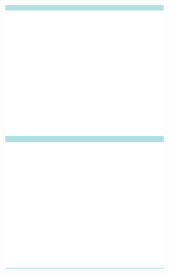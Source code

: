 <div align="center" style="background-color:powderblue;">
	<br>
		<img src="header.svg" width="800" height="400">
	<br>
	<br>
		<img src="presentation.svg" width="800" height="400">
	<br>
</div>

